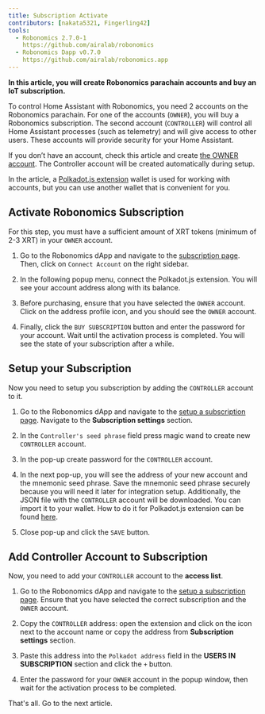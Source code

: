 ```yaml
---
title: Subscription Activate
contributors: [nakata5321, Fingerling42]
tools:   
  - Robonomics 2.7.0-1
    https://github.com/airalab/robonomics
  - Robonomics Dapp v0.7.0
    https://github.com/airalab/robonomics.app
---
```


**In this article, you will create Robonomics parachain accounts and buy an IoT subscription.**

<robo-wiki-picture src="home-assistant/sub_activate.png" />


To control Home Assistant with Robonomics, you need 2 accounts on the Robonomics parachain. For one of the accounts (`OWNER`), you will buy a Robonomics subscription. The second account (`CONTROLLER`) will control all Home Assistant processes (such as telemetry) and will give access to other users. These accounts will provide security for your Home Assistant.

If you don’t have an account, check this article and create [the OWNER account](/docs/create-account-in-dapp/). The Controller account will be created automatically during setup.

In the article, a [Polkadot.js extension](https://polkadot.js.org/extension/) wallet is used for working with accounts, but you can use another wallet that is convenient for you.

## Activate Robonomics Subscription 

<robo-wiki-note type="okay">

For this step, you must have a sufficient amount of XRT tokens (minimum of 2-3 XRT) in your `OWNER` account.

</robo-wiki-note>

<robo-wiki-video autoplay loop controls :videos="[{src: 'QmXA7WgScwjt1re34BMEqX9CUYLrYQKqqvigDNU6TALQah', type:'mp4'}]" />

1. Go to the Robonomics dApp and navigate to the [subscription page](https://robonomics.app/#/rws-buy). Then, click on `Connect Account` on the right sidebar.

2. In the following popup menu, connect the Polkadot.js extension. You will see your account address along with its balance.

3. Before purchasing, ensure that you have selected the `OWNER` account. Click on the address profile icon, and you should see the `OWNER` account.

4. Finally, click the `BUY SUBSCRIPTION` button and enter the password for your account. Wait until the activation process is completed. You will see the state of your subscription after a while.

## Setup your Subscription

Now you need to setup you subscription by adding the `CONTROLLER` account to it.

<robo-wiki-picture src="home-assistant/sub-setup.png" />

1. Go to the Robonomics dApp and navigate to the [setup a subscription page](https://robonomics.app/#/rws-setup). Navigate to the **Subscription settings** section.

2. In the `Controller's seed phrase` field press magic wand to create new `CONTROLLER` account.

3. In the pop-up create password for the `CONTROLLER` account.

4. In the next pop-up, you will see the address of your new account and the mnemonic seed phrase. Save the mnemonic seed phrase securely because you will need it later 
for integration setup. Additionally, the JSON file with the `CONTROLLER` account will be downloaded. You can import it to your wallet. 
How to do it for Polkadot.js extension can be found [here](/docs/create-account-in-dapp/).

<robo-wiki-picture src="home-assistant/controller-create.jpg" />


5. Close pop-up and click the `SAVE` button.

## Add Controller Account to Subscription

Now, you need to add your `CONTROLLER` account to the **access list**. 

<robo-wiki-video autoplay loop controls :videos="[{src: 'QmVvPSxWm8s9YAogGqDFgxyXjuM9bW3qs8kwDg3PgTWinz', type:'mp4'}]" />

1. Go to the Robonomics dApp and navigate to the [setup a subscription page](https://robonomics.app/#/rws-setup). Ensure that you have selected the correct subscription and the `OWNER` account.

2. Copy the `CONTROLLER` address: open the extension and click on the icon next to the account name or copy the address from **Subscription settings** section.

3. Paste this address into the `Polkadot address` field in the **USERS IN SUBSCRIPTION** section and click the `+` button. 

4. Enter the password for your `OWNER` account in the popup window, then wait for the activation process to be completed.

That's all. Go to the next article.